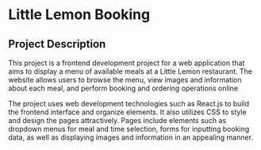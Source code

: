 # Little Lemon Booking 

## Project Description
This project is a frontend development project for a web application that aims to display a menu of available meals at a Little Lemon restaurant. The website allows users to browse the menu, view images and information about each meal, and perform booking and ordering operations online

The project uses web development technologies such as React.js to build the frontend interface and organize elements. It also utilizes CSS to style and design the pages attractively. Pages include elements such as dropdown menus for meal and time selection, forms for inputting booking data, as well as displaying images and information in an appealing manner.





